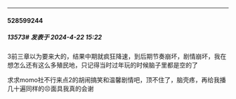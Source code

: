 ﻿
*****

####  528599244  
##### 13573#       发表于 2024-4-22 15:22

3前三章以为要来大的，结果中期就疯狂降速，到后期节奏崩坏，剧情崩坏，我在想怎么还有这么多殖民地，只记得当时过年玩的时候脑子里都是空的了

求求momo社不行来点2的胡闹搞笑和温馨剧情吧，顶不住了，脑壳疼，再给我播几十遍同样的😣面具我真的会谢


